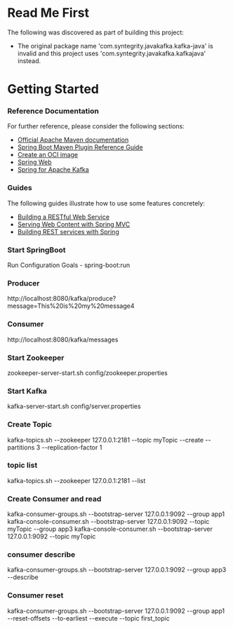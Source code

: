 # Read Me First
The following was discovered as part of building this project:

* The original package name 'com.syntegrity.javakafka.kafka-java' is invalid and this project uses 'com.syntegrity.javakafka.kafkajava' instead.

# Getting Started

### Reference Documentation
For further reference, please consider the following sections:

* [Official Apache Maven documentation](https://maven.apache.org/guides/index.html)
* [Spring Boot Maven Plugin Reference Guide](https://docs.spring.io/spring-boot/docs/2.4.5/maven-plugin/reference/html/)
* [Create an OCI image](https://docs.spring.io/spring-boot/docs/2.4.5/maven-plugin/reference/html/#build-image)
* [Spring Web](https://docs.spring.io/spring-boot/docs/2.4.5/reference/htmlsingle/#boot-features-developing-web-applications)
* [Spring for Apache Kafka](https://docs.spring.io/spring-boot/docs/2.4.5/reference/htmlsingle/#boot-features-kafka)

### Guides
The following guides illustrate how to use some features concretely:

* [Building a RESTful Web Service](https://spring.io/guides/gs/rest-service/)
* [Serving Web Content with Spring MVC](https://spring.io/guides/gs/serving-web-content/)
* [Building REST services with Spring](https://spring.io/guides/tutorials/bookmarks/)

### Start SpringBoot
Run Configuration
Goals - spring-boot:run

### Producer
http://localhost:8080/kafka/produce?message=This%20is%20my%20message4

### Consumer
http://localhost:8080/kafka/messages

### Start Zookeeper
zookeeper-server-start.sh config/zookeeper.properties

### Start Kafka
kafka-server-start.sh config/server.properties

### Create Topic
kafka-topics.sh --zookeeper 127.0.0.1:2181 --topic myTopic --create --partitions 3 --replication-factor 1

### topic list 
kafka-topics.sh --zookeeper 127.0.0.1:2181 --list

### Create Consumer and read
kafka-consumer-groups.sh --bootstrap-server 127.0.0.1:9092 --group app1
kafka-console-consumer.sh --bootstrap-server 127.0.0.1:9092 --topic myTopic --group app3
kafka-console-consumer.sh --bootstrap-server 127.0.0.1:9092 --topic myTopic

### consumer describe
kafka-consumer-groups.sh --bootstrap-server 127.0.0.1:9092 --group app3 --describe

### Consumer reset
kafka-consumer-groups.sh --bootstrap-server 127.0.0.1:9092 --group app1 --reset-offsets --to-earliest --execute --topic first_topic


